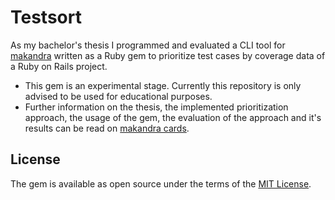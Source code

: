 # Testsort

As my bachelor's thesis I programmed and evaluated a CLI tool for [makandra](https://makandra.de/) written as a Ruby gem to prioritize test cases by coverage data of a Ruby on  Rails project.

- This gem is an experimental stage. Currently this repository is only advised to be used for educational purposes. 
- Further information on the thesis, the implemented prioritization approach, the usage of the gem, the evaluation of the approach and it's results can be read on [makandra cards](https://makandracards.com/makandra/609144-coverage-based-test-case-prioritization-in-ruby).

## License

The gem is available as open source under the terms of the [MIT License](https://opensource.org/licenses/MIT). 
